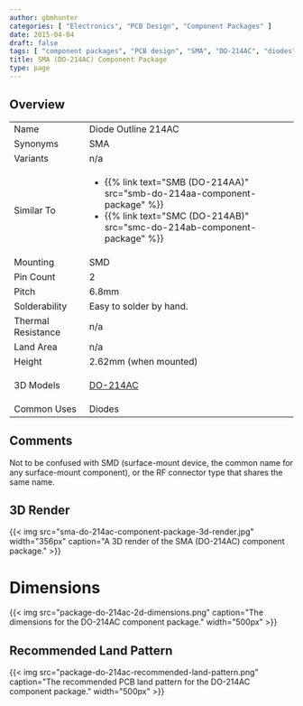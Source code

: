 ```yaml
---
author: gbmhunter
categories: [ "Electronics", "PCB Design", "Component Packages" ]
date: 2015-04-04
draft: false
tags: [ "component packages", "PCB design", "SMA", "DO-214AC", "diodes" ]
title: SMA (DO-214AC) Component Package
type: page
---
```


## Overview

<table><tbody ><tr >
<td >Name
</td>
<td >Diode Outline 214AC
</td></tr><tr >
<td >Synonyms
</td>
<td >SMA
</td></tr>
<tr >
<td >Variants
</td>
<td >n/a
</td></tr>
<tr >
<td >Similar To</td>
<td>
  <ul>
    <li>{{% link text="SMB (DO-214AA)" src="smb-do-214aa-component-package" %}}</li>
    <li>{{% link text="SMC (DO-214AB)" src="smc-do-214ab-component-package" %}}</li>
  </ul>
</td>
</tr><tr >
<td >Mounting
</td>
<td >SMD
</td></tr><tr >
<td >Pin Count
</td>
<td >2
</td></tr><tr >
<td >Pitch
</td>
<td >6.8mm
</td></tr><tr >
<td >Solderability
</td>
<td >Easy to solder by hand.
</td></tr><tr >
<td >Thermal Resistance
</td>
<td >n/a
</td></tr><tr >
<td >Land Area
</td>
<td >n/a
</td></tr><tr >
<td >Height
</td>
<td >2.62mm (when mounted)
</td></tr><tr >
<td >3D Models
</td>
<td>
<p><a href="http://www.3dcontentcentral.com/download-model.aspx?catalogid=171&amp;id=85501">DO-214AC</a></p>
</td></tr><tr >
<td >Common Uses
</td>
<td>Diodes</td>
</tr>
</tbody>
</table>

## Comments

Not to be confused with SMD (surface-mount device, the common name for any surface-mount component), or the RF connector type that shares the same name.

## 3D Render

{{< img src="sma-do-214ac-component-package-3d-render.jpg" width="356px" caption="A 3D render of the SMA (DO-214AC) component package."  >}}

# Dimensions

{{< img src="package-do-214ac-2d-dimensions.png" caption="The dimensions for the DO-214AC component package."  width="500px" >}}

## Recommended Land Pattern

{{< img src="package-do-214ac-recommended-land-pattern.png" caption="The recommended PCB land pattern for the DO-214AC component package."  width="500px" >}}
